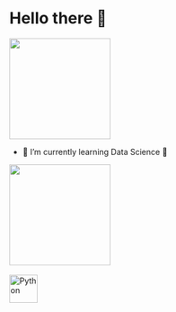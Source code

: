 # Hello there 👋

<div>
  <img height="180em" src="https://github.com/user-attachments/assets/76ee401f-7785-4f14-9074-48c56f5d45d3" />
</div>

<!-- ![StarWarsObiWanGIF](https://github.com/user-attachments/assets/76ee401f-7785-4f14-9074-48c56f5d45d3) -->


- 🌱 I’m currently learning Data Science 🌱
<!-- Press "Windows" + . (dot) and pick a Emoji 😁 -->

<div>
  <a href="https://github.com/VMGelo">
  <img height="180em" src="https://github-readme-stats.vercel.app/api?username=VMGelo&show_icons=true&theme=dracula&include_all_commits=true&count_private=true)](https://github.com/VMGelo/github-readme-stats"  />
</div>

<div style="display: inline_block"><br>
  <img align="center" alt="Python" height="50" width="50" src="https://github.com/user-attachments/assets/97b3248f-e549-4aca-8595-709b2717c5c1" />
</div>

##
